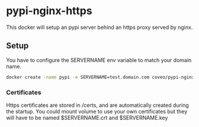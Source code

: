 # pypi-nginx-https

This docker will setup an pypi server behind an https proxy served by nginx.

## Setup

You have to configure the SERVERNAME env variable to match your domain name.

```bash
docker create -name pypi -e SERVERNAME=test.domain.com coveo/pypi-nginx-https
```

### Certificates

Https certificates are stored in /certs, and are automatically created during the startup.
You could mount volume to use your own certificates but they will have to be named $SERVERNAME.crt and $SERVERNAME.key 
